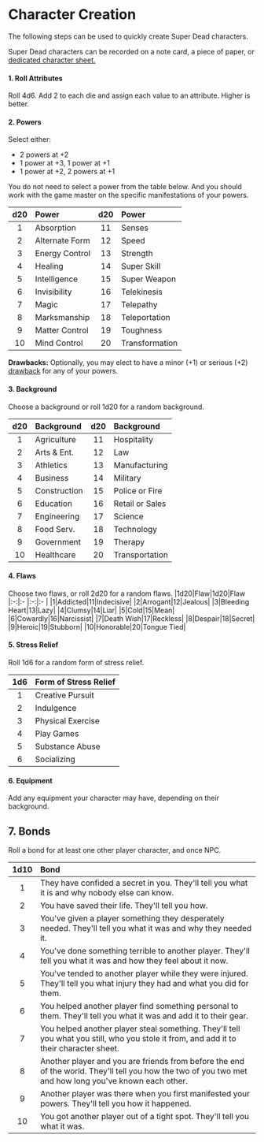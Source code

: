 # Character Creation

The following steps can be used to quickly create Super Dead characters.

Super Dead characters can be recorded on a note card, a piece of paper, or [dedicated character sheet.](./character-sheet.pdf)

#### 1. Roll Attributes
Roll 4d6. Add 2 to each die and assign each value to an attribute. Higher is better.

#### 2. Powers
Select either:
- 2 powers at +2
- 1 power at +3, 1 power at +1
- 1 power at +2, 2 powers at +1

You do not need to select a power from the table below. And you should work with the game master on the specific manifestations of your powers.

|d20|Power |d20 | Power
|:-:|:-|:-:|:-|
|1|Absorption|11|Senses|
|2|Alternate Form|12|Speed|
|3|Energy Control|13|Strength|
|4|Healing|14|Super Skill|src/2_1_character_creation.md
|5|Intelligence|15|Super Weapon|
|6|Invisibility|16|Telekinesis|
|7|Magic|17|Telepathy|
|8|Marksmanship|18|Teleportation|
|9|Matter Control|19|Toughness|
|10|Mind Control|20|Transformation|

**Drawbacks:** Optionally, you may elect to have a minor (+1) or serious (+2) [drawback](./3_powers.md#drawbacks) for any of your powers.

#### 3. Background
Choose a background or roll 1d20 for a random background.

| d20 | Background | d20 | Background | 
| :-: | :- | :-: | :- |
|1 |	 Agriculture|	11|	 Hospitality
|2|	Arts & Ent.	|12	|Law
|3|	Athletics	|13	|Manufacturing
|4|	Business	|14	|Military
|5|	Construction|	15	|Police or Fire
|6|	Education	|16	|Retail or Sales
|7|	Engineering	|17	|Science
|8|	Food Serv.	|18	|Technology
|9|	Government	|19	|Therapy
|10|	Healthcare|	20	|Transportation

#### 4. Flaws
Choose two flaws, or roll  2d20 for a random flaws.
|1d20|Flaw|1d20|Flaw
|:-:|:- |:-:|:- |
|1|Addicted|11|Indecisive|
|2|Arrogant|12|Jealous|
|3|Bleeding Heart|13|Lazy|
|4|Clumsy|14|Liar|
|5|Cold|15|Mean|
|6|Cowardly|16|Narcissist|
|7|Death Wish|17|Reckless|
|8|Despair|18|Secret|
|9|Heroic|19|Stubborn|
|10|Honorable|20|Tongue Tied|

#### 5. Stress Relief
Roll  1d6 for a random form of stress relief.

| 1d6 | Form of Stress Relief |
| :-: | :- | 
| 1 | Creative Pursuit| 
| 2 | Indulgence |
| 3 | Physical Exercise | 
| 4 | Play Games |
| 5 | Substance Abuse |
| 6 | Socializing |

#### 6. Equipment
Add any equipment your character may have, depending on their background.

## 7. Bonds

Roll a bond for at least one other player character, and once NPC.

| 1d10 | Bond | 
| :-: |:-| 
| 1 | They have confided a secret in you. They'll tell you what it is and why nobody else can know.
| 2 | You have saved their life. They'll tell you how.
| 3 | You've given a player something they desperately needed. They'll tell you what it was and why they needed it.
| 4 | You've done something terrible to another player. They'll tell you what it was and how they feel about it now.
| 5 | You've tended to another player while they were injured. They'll tell you what injury they had and what you did for them.
| 6 | You helped another player find something personal to them. They'll tell you what it was and add it to their gear.
| 7 | You helped another player steal something. They'll tell you what you still, who you stole it from, and add it to their character sheet.
| 8 | Another player and you are friends from before the end of the world. They'll tell you how the two of you two met and how long you've known each other. 
| 9 | Another player was there when you first manifested your powers. They'll tell you how it happened.
| 10 | You got another player out of a tight spot. They'll tell you what it was.